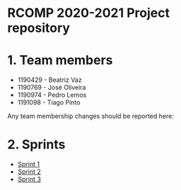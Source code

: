 RCOMP 2020-2021 Project repository
===========================================
# 1. Team members #
  * 1190429 - Beatriz Vaz 
  * 1190769 - José Oliveira 
  * 1190974 - Pedro Lemos 
  * 1191098 - Tiago Pinto  

Any team membership changes should be reported here:

# 2. Sprints #
  * [Sprint 1](doc/sprint1/)
  * [Sprint 2](doc/sprint2/)
  * [Sprint 3](doc/sprint3/)

